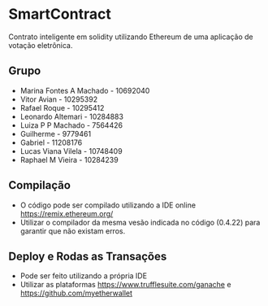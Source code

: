 # SmartContract

Contrato inteligente em solidity utilizando Ethereum de uma aplicação de votação eletrônica.

## Grupo
- Marina Fontes A Machado - 10692040
- Vitor Avian - 10295392
- Rafael Roque - 10295412
- Leonardo Altemari - 10284883
- Luiza P P Machado - 7564426
- Guilherme - 9779461
- Gabriel - 11208176
- Lucas Viana Vilela - 10748409
- Raphael M Vieira - 10284239




## Compilação
- O código pode ser compilado utilizando a IDE online https://remix.ethereum.org/
- Utilizar o compilador da mesma vesão indicada no código (0.4.22) para garantir que não existam erros.

## Deploy e Rodas as Transações
- Pode ser feito utilizando a própria IDE
- Utilizar as plataformas https://www.trufflesuite.com/ganache e https://github.com/myetherwallet


